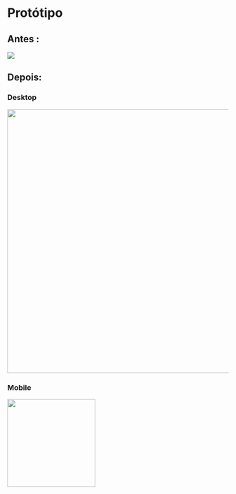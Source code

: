 # Protótipo


## Antes : 
<img src="antes.png">


## Depois: 

### Desktop
<img src="https://user-images.githubusercontent.com/66637302/187542493-56614ae9-56ac-4393-b3e9-23324664b4be.jpg" width="600">

### Mobile
<img src= "https://user-images.githubusercontent.com/66637302/187542499-24ce44dd-0912-4ec7-b199-819e8df4c2e4.jpg" width="200">
